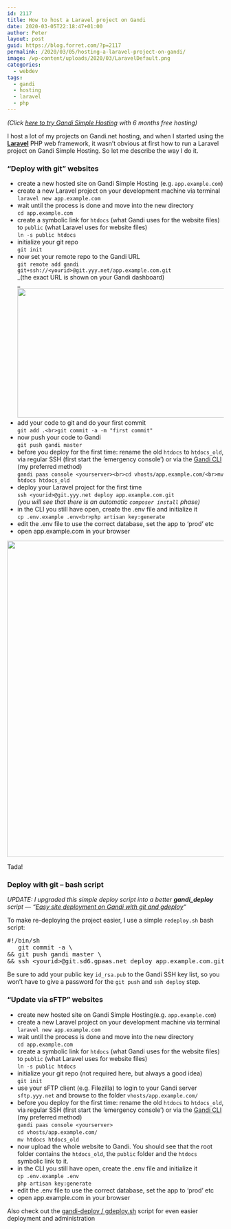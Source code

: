 ```yaml
---
id: 2117
title: How to host a Laravel project on Gandi
date: 2020-03-05T22:18:47+01:00
author: Peter
layout: post
guid: https://blog.forret.com/?p=2117
permalink: /2020/03/05/hosting-a-laravel-project-on-gandi/
image: /wp-content/uploads/2020/03/LaravelDefault.png
categories:
  - webdev
tags:
  - gandi
  - hosting
  - laravel
  - php
---
```

<p class="has-text-align-center">
  <em>(Click <a href="https://gandi.link/f/4a9c1f95">here to try Gandi Simple Hosting</a> with 6 months free hosting)</em>
</p>

I host a lot of my projects on Gandi.net hosting, and when I started using the [**Laravel**](https://laravel.com) PHP web framework, it wasn&#8217;t obvious at first how to run a Laravel project on Gandi Simple Hosting. So let me describe the way I do it.

<!--more-->

### &#8220;Deploy with git&#8221; websites

  * create a new hosted site on Gandi Simple Hosting (e.g. `app.example.com`)
  * create a new Laravel project on your development machine via terminal  
    `laravel new app.example.com`
  * wait until the process is done and move into the new directory  
    `cd app.example.com`
  * create a symbolic link for `htdocs` (what Gandi uses for the website files) to `public` (what Laravel uses for website files)  
    `ln -s public htdocs`
  * initialize your git repo  
    `git init`
  * now set your remote repo to the Gandi URL  
    `git remote add gandi git+ssh://<yourid>@git.yyy.net/app.example.com.git`  
    _(the exact URL is shown on your Gandi dashboard)  
_<img  width="1008" height="301" class="wp-image-2119" style="width: 500px;" src="https://blog.forret.com/wp-content/uploads/2020/03/gandi_site.png" alt="" srcset="https://blog.forret.com/wp-content/uploads/2020/03/gandi_site.png 1008w, https://blog.forret.com/wp-content/uploads/2020/03/gandi_site-300x90.png 300w, https://blog.forret.com/wp-content/uploads/2020/03/gandi_site-768x229.png 768w" sizes="(max-width: 1008px) 100vw, 1008px" /> 
  * add your code to git and do your first commit  
    `git add .<br>git commit -a -m "first commit"`
  * now push your code to Gandi  
    `git push gandi master`
  * before you deploy for the first time: rename the old `htdocs` to `htdocs_old`, via regular SSH (first start the &#8217;emergency console&#8217;) or via the [Gandi CLI](https://cli.gandi.net/) (my preferred method)  
    `gandi paas console <yourserver><br>cd vhosts/app.example.com/<br>mv htdocs htdocs_old`
  * deploy your Laravel project for the first time  
    `ssh <yourid>@git.yyy.net deploy app.example.com.git`  
    _(you will see that there is an automatic `composer install` phase)_
  * in the CLI you still have open, create the .env file and initialize it  
    `cp .env.example .env<br>php artisan key:generate` 
  * edit the .env file to use the correct database, set the app to &#8216;prod&#8217; etc
  * open app.example.com in your browser<figure class="wp-block-image size-full">

<img  width="950" height="735" src="https://blog.forret.com/wp-content/uploads/2020/03/LaravelDefault.png" alt="" class="wp-image-2118" srcset="https://blog.forret.com/wp-content/uploads/2020/03/LaravelDefault.png 950w, https://blog.forret.com/wp-content/uploads/2020/03/LaravelDefault-300x232.png 300w, https://blog.forret.com/wp-content/uploads/2020/03/LaravelDefault-768x594.png 768w" sizes="(max-width: 950px) 100vw, 950px" /> <figcaption>Tada!</figcaption>  

### Deploy with git &#8211; bash script

_UPDATE: I upgraded this simple deploy script into a better **gandi_deploy** script &#8212; &#8220;[Easy site deployment on Gandi with git and gdeploy](https://blog.forret.com/2020/04/06/easy-site-deployment-on-gandi/)&#8220;_

To make re-deploying the project easier, I use a simple `redeploy.sh` bash script:

<pre class="wp-block-preformatted">#!/bin/sh
   git commit -a \
&& git push gandi master \
&& ssh &lt;yourid&gt;@git.sd6.gpaas.net deploy app.example.com.git</pre>

Be sure to add your public key `id_rsa.pub` to the Gandi SSH key list, so you won&#8217;t have to give a password for the `git push` and `ssh deploy` step.

### &#8220;Update via sFTP&#8221; websites

  * create new hosted site on Gandi Simple Hosting(e.g. `app.example.com`)
  * create a new Laravel project on your development machine via terminal  
    `laravel new app.example.com`
  * wait until the process is done and move into the new directory  
    `cd app.example.com`
  * create a symbolic link for `htdocs` (what Gandi uses for the website files) to `public` (what Laravel uses for website files)  
    `ln -s public htdocs`
  * initialize your git repo (not required here, but always a good idea)  
    `git init`
  * use your sFTP client (e.g. Filezilla) to login to your Gandi server `sftp.yyy.net` and browse to the folder `vhosts/app.example.com/`
  * before you deploy for the first time: rename the old `htdocs` to `htdocs_old`, via regular SSH (first start the &#8217;emergency console&#8217;) or via the [Gandi CLI](https://cli.gandi.net/) (my preferred method)  
    `gandi paas console <yourserver>`  
    `cd vhosts/app.example.com/`  
    `mv htdocs htdocs_old`
  * now upload the whole website to Gandi. You should see that the root folder contains the `htdocs_old`, the `public` folder and the `htdocs` symbolic link to it.
  * in the CLI you still have open, create the .env file and initialize it  
    `cp .env.example .env`  
    `php artisan key:generate` 
  * edit the .env file to use the correct database, set the app to &#8216;prod&#8217; etc
  * open app.example.com in your browser

Also check out the [gandi-deploy / gdeploy.sh](https://blog.forret.com/2020/04/06/easy-site-deployment-on-gandi/) script for even easier deployment and administration